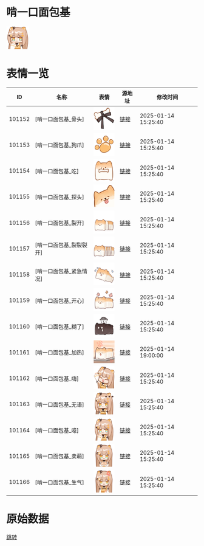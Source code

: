 # 啃一口面包基

<img src="./cover.png" height="60" alt="cover" />

# 表情一览

|ID|名称|表情|源地址|修改时间|
|----|----|----|----|----|
|101152|[啃一口面包基_骨头]|<img src="./pic/101152_%5B啃一口面包基_骨头%5D.png" height="60" alt="骨头"/>|[链接](https://i0.hdslb.com/bfs/garb/bdcb82acd17bd895844e6ae1363de395b3f52995.png)|2025-01-14 15:25:40|
|101153|[啃一口面包基_狗爪]|<img src="./pic/101153_%5B啃一口面包基_狗爪%5D.png" height="60" alt="狗爪"/>|[链接](https://i0.hdslb.com/bfs/garb/19d479972419ae034ddf04c66093391e4bb2d2ee.png)|2025-01-14 15:25:40|
|101154|[啃一口面包基_吃]|<img src="./pic/101154_%5B啃一口面包基_吃%5D.png" height="60" alt="吃"/>|[链接](https://i0.hdslb.com/bfs/garb/79b3ccb2e049eea26a68beb0cc3d9cb598b8c220.png)|2025-01-14 15:25:40|
|101155|[啃一口面包基_探头]|<img src="./pic/101155_%5B啃一口面包基_探头%5D.png" height="60" alt="探头"/>|[链接](https://i0.hdslb.com/bfs/garb/e8634dbb29a4a800a4966d0456475814fb6c6f68.png)|2025-01-14 15:25:40|
|101156|[啃一口面包基_裂开]|<img src="./pic/101156_%5B啃一口面包基_裂开%5D.png" height="60" alt="裂开"/>|[链接](https://i0.hdslb.com/bfs/garb/874f5f0ae4d8e5a1512c5c0fa530e35e4caa8693.png)|2025-01-14 15:25:40|
|101157|[啃一口面包基_裂裂裂开]|<img src="./pic/101157_%5B啃一口面包基_裂裂裂开%5D.png" height="60" alt="裂裂裂开"/>|[链接](https://i0.hdslb.com/bfs/garb/8d8c229071ab8c4345621593ca30daac09db0844.png)|2025-01-14 15:25:40|
|101158|[啃一口面包基_紧急情况]|<img src="./pic/101158_%5B啃一口面包基_紧急情况%5D.png" height="60" alt="紧急情况"/>|[链接](https://i0.hdslb.com/bfs/garb/8581190c5065d3cd9de02173419df5bdc5686bc4.png)|2025-01-14 15:25:40|
|101159|[啃一口面包基_开心]|<img src="./pic/101159_%5B啃一口面包基_开心%5D.png" height="60" alt="开心"/>|[链接](https://i0.hdslb.com/bfs/garb/938ff42d45b4c8a6b7d1c77a5e9972f4ef06241d.png)|2025-01-14 15:25:40|
|101160|[啃一口面包基_糊了]|<img src="./pic/101160_%5B啃一口面包基_糊了%5D.png" height="60" alt="糊了"/>|[链接](https://i0.hdslb.com/bfs/garb/f39fbbe7681658517be6c2643f413b0f67882b0b.png)|2025-01-14 15:25:40|
|101161|[啃一口面包基_加热]|<img src="./pic/101161_%5B啃一口面包基_加热%5D.png" height="60" alt="加热"/>|[链接](https://i0.hdslb.com/bfs/garb/b2252b77ff50d761942c12a54702cfacde805e43.png)|2025-01-14 19:00:00|
|101162|[啃一口面包基_嗨]|<img src="./pic/101162_%5B啃一口面包基_嗨%5D.png" height="60" alt="嗨"/>|[链接](https://i0.hdslb.com/bfs/garb/af8ab3a2f5da93f6b4b16949b9d5917d3ad5ae78.png)|2025-01-14 15:25:40|
|101163|[啃一口面包基_无语]|<img src="./pic/101163_%5B啃一口面包基_无语%5D.png" height="60" alt="无语"/>|[链接](https://i0.hdslb.com/bfs/garb/54a5404b242f389816e939e821316e33b99dbd40.png)|2025-01-14 15:25:40|
|101164|[啃一口面包基_噫]|<img src="./pic/101164_%5B啃一口面包基_噫%5D.png" height="60" alt="噫"/>|[链接](https://i0.hdslb.com/bfs/garb/6773dc1718793238d64b0b03df4ad4f88f9e0176.png)|2025-01-14 15:25:40|
|101165|[啃一口面包基_卖萌]|<img src="./pic/101165_%5B啃一口面包基_卖萌%5D.png" height="60" alt="卖萌"/>|[链接](https://i0.hdslb.com/bfs/garb/b7c0c5a35650728c4c378a62b7cc5d2fddce0f7e.png)|2025-01-14 15:25:40|
|101166|[啃一口面包基_生气]|<img src="./pic/101166_%5B啃一口面包基_生气%5D.png" height="60" alt="生气"/>|[链接](https://i0.hdslb.com/bfs/garb/338c6f013eba11956ee9a1a08dd12ecd5230a095.png)|2025-01-14 15:25:40|

# 原始数据

[跳转](./raw.json)

